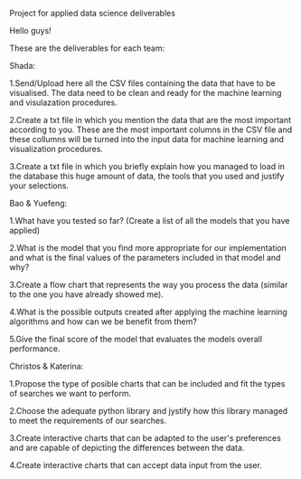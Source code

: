 Project for applied data science deliverables

Hello guys!

These are the deliverables for each team:

Shada:

1.Send/Upload here all the CSV files containing the data that have to be visualised. The data need to be clean and ready for the machine learning and visulazation procedures.

2.Create a txt file in which you mention the data that are the most important according to you. These are the most important columns in the CSV file and these collumns will be turned into the input data for machine learning and visualization procedures.

3.Create a txt file in which you briefly explain  how you managed to load in the database this huge amount of data, the tools that you used and justify your selections.

Bao & Yuefeng:

1.What have you tested so far? (Create a list of all the models that you have applied)

2.What is the model that you find more appropriate for our implementation and what is the final values of the parameters included in that model and why?

3.Create a flow chart that represents the way you process the data (similar to the one you have already showed me).

4.What is the possible outputs created after applying the machine learning algorithms and how can we be benefit from them?

5.Give the final score of the model that evaluates the models overall performance.

Christos & Katerina:

1.Propose the type of posible charts that can be included and fit the types of searches we want to perform.

2.Choose the adequate python library and jystify how this library managed to meet the requirements of our searches.

3.Create interactive charts that can be adapted to the user's preferences and are capable of depicting the differences between the data.

4.Create interactive charts that can accept data input from the user.
